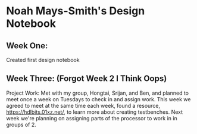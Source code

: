 # Noah Mays-Smith's Design Notebook

## Week One:
Created first design notebook
## Week Three: (Forgot Week 2 I Think Oops)
Project Work:
Met with my group, Hongtai, Srijan, and Ben, and planned to meet once a week on Tuesdays to check in and assign work. This week we agreed to meet at the same time each week, found a resource, https://hdlbits.01xz.net/, to learn more about creating testbenches. Next week we're planning on assigning parts of the processor to work in in groups of 2.
